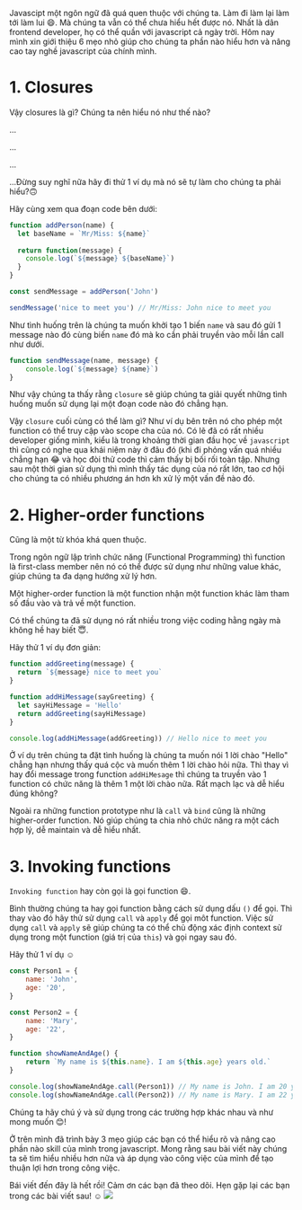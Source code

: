 Javascipt một ngôn ngữ đã quá quen thuộc với chúng ta. Làm đi làm lại làm tới làm lui :smile:. Mà chúng ta vẫn có thể chưa hiểu hết được nó. Nhất là dân frontend developer, họ có thể quần với javascript cả ngày trời. Hôm nay mình xin giới thiệu 6 mẹo nhỏ giúp cho chúng ta phần nào hiểu hơn và nâng cao tay nghề javascript của chính mình.

# 1. Closures
Vậy closures là gì? Chúng ta nên hiểu nó như thế nào?

...

...

...


...Đừng suy nghĩ nữa hãy đi thử 1 ví dụ mà nó sẽ tự làm cho chúng ta phải hiểu?:upside_down_face:

Hãy cùng xem qua đoạn code bên dưới:
```javascript
function addPerson(name) {
  let baseName = `Mr/Miss: ${name}`
  
  return function(message) {
    console.log(`${message} ${baseName}`)
  }
}

const sendMessage = addPerson('John')

sendMessage('nice to meet you') // Mr/Miss: John nice to meet you
```
Như tình huống trên là chúng ta muốn khởi tạo 1 biến `name` và sau đó gửi 1 message nào đó cùng biến `name` đó mà ko cần phải truyền vào mỗi lần call như dưới.
```javascript
function sendMessage(name, message) {
    console.log(`${message} ${name}`)
}
```
Như vậy chúng ta thấy rằng `closure` sẽ giúp chúng ta giải quyết những tình huống muốn sử dụng lại một đoạn code nào đó chẳng hạn.

Vậy `closure` cuối cùng có thể làm gì? Như ví dụ bên trên nó cho phép một function có thể truy cập vào scope cha của nó. Có lẽ đã có rất nhiều developer giống mình, kiểu là trong khoảng thời gian đầu học về `javascript` thì cũng có nghe qua khái niệm này ở đâu đó (khi đi phỏng vấn quá nhiều chẳng hạn :joy: và học đòi thử code thì cảm thấy bị bối rối toàn tập. Nhưng sau một thời gian sử dụng thì mình thấy tác dụng của nó rất lớn, tao cơ hội cho chúng ta có nhiều phương án hơn kh xử lý một vấn đề nào đó.

# 2. Higher-order functions
Cũng là một từ khóa khá quen thuộc.

Trong ngôn ngữ lập trình chức năng (Functional Programming) thì function là first-class member nên nó có thể được sử dụng như những value khác, giúp chúng ta đa dạng hướng xử lý hơn.

Một higher-order function là một function nhận một function khác làm tham số đầu vào và trả về một function.

Có thể chúng ta đã sử dụng nó rất nhiều trong việc coding hằng ngày mà không hề hay biết :innocent:.

Hãy thử 1 ví dụ đơn giản:
```javascript
function addGreeting(message) {
  return `${message} nice to meet you`
}

function addHiMessage(sayGreeting) {
  let sayHiMessage = 'Hello'
  return addGreeting(sayHiMessage)
}

console.log(addHiMessage(addGreeting)) // Hello nice to meet you
```
Ở ví dụ trên chúng ta đặt tình huống là chúng ta muốn nói 1 lời chào "Hello" chẳng hạn nhưng thấy quá cộc và muốn thêm 1 lời chào hỏi nữa. Thì thay vì hay đổi message trong function `addHiMesage` thì chúng ta truyền vào 1 function có chức năng là thêm 1 một lời chào nữa. Rất mạch lạc và dễ hiểu đúng không?

Ngoài ra những function prototype như là `call` và `bind` cũng là những higher-order function. Nó giúp chúng ta chia nhỏ chức năng ra một cách hợp lý, dễ maintain và dễ hiểu nhất.

# 3. Invoking functions
`Invoking function` hay còn gọi là gọi function :smile:.

Bình thường chúng ta hay gọi function bằng cách sử dụng dấu `()` để gọi. Thì thay vào đó hãy thử sử dụng `call` và `apply` để gọi môt function. Việc sử dụng `call` và `apply` sẽ giúp chúng ta có thể chủ động xác định context sử dụng trong một function (giá trị của `this`) và gọi ngay sau đó.

Hãy thử 1 ví dụ :relaxed:
```javascript
const Person1 = {
    name: 'John',
    age: '20',
}

const Person2 = {
    name: 'Mary',
    age: '22',
}

function showNameAndAge() {
	return `My name is ${this.name}. I am ${this.age} years old.`
}

console.log(showNameAndAge.call(Person1)) // My name is John. I am 20 years old.
console.log(showNameAndAge.call(Person2)) // My name is Mary. I am 22 years old.
```

Chúng ta hãy chú ý và sử dụng trong các trường hợp khác nhau và như mong muốn :blush:!

Ở trên mình đã trình bày 3 mẹo giúp các bạn có thể hiểu rõ và nâng cao phần nào skill của mình trong javascript. Mong rằng sau bài viết này chúng ta sẽ tìm hiểu nhiều hơn nữa và áp dụng vào công việc của mình để tạo thuận lợi hơn trong công việc.

Bái viết đến đây là hết rồi! Cảm ơn các bạn đã theo dõi. Hẹn gặp lại các bạn trong các bài viết sau! :relaxed:
![](https://images.viblo.asia/949b1eb5-22b2-4a23-b7ff-44a67be29458.jpg)